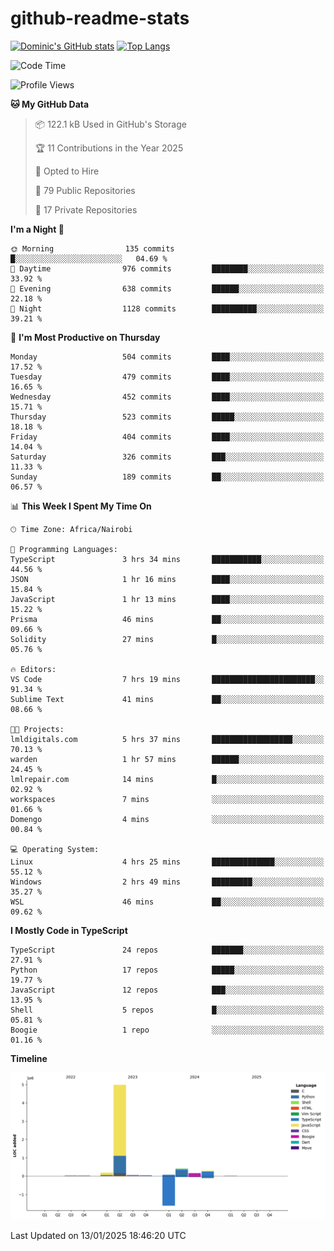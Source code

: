 # github-readme-stats
[![Dominic's GitHub stats](https://github-readme-stats.vercel.app/api?username=Domengo&show_icons=true)](https://github.com/anuraghazra/github-readme-stats)
[![Top Langs](https://github-readme-stats.vercel.app/api/top-langs/?username=Domengo&show_icons=true)](https://github.com/Domengo/github-readme-stats)

<!--START_SECTION:waka-->
![Code Time](http://img.shields.io/badge/Code%20Time-932%20hrs%2016%20mins-blue)

![Profile Views](http://img.shields.io/badge/Profile%20Views-10-blue)

**🐱 My GitHub Data** 

> 📦 122.1 kB Used in GitHub's Storage 
 > 
> 🏆 11 Contributions in the Year 2025
 > 
> 💼 Opted to Hire
 > 
> 📜 79 Public Repositories 
 > 
> 🔑 17 Private Repositories 
 > 
**I'm a Night 🦉** 

```text
🌞 Morning                135 commits         █░░░░░░░░░░░░░░░░░░░░░░░░   04.69 % 
🌆 Daytime                976 commits         ████████░░░░░░░░░░░░░░░░░   33.92 % 
🌃 Evening                638 commits         ██████░░░░░░░░░░░░░░░░░░░   22.18 % 
🌙 Night                  1128 commits        ██████████░░░░░░░░░░░░░░░   39.21 % 
```
📅 **I'm Most Productive on Thursday** 

```text
Monday                   504 commits         ████░░░░░░░░░░░░░░░░░░░░░   17.52 % 
Tuesday                  479 commits         ████░░░░░░░░░░░░░░░░░░░░░   16.65 % 
Wednesday                452 commits         ████░░░░░░░░░░░░░░░░░░░░░   15.71 % 
Thursday                 523 commits         █████░░░░░░░░░░░░░░░░░░░░   18.18 % 
Friday                   404 commits         ████░░░░░░░░░░░░░░░░░░░░░   14.04 % 
Saturday                 326 commits         ███░░░░░░░░░░░░░░░░░░░░░░   11.33 % 
Sunday                   189 commits         ██░░░░░░░░░░░░░░░░░░░░░░░   06.57 % 
```


📊 **This Week I Spent My Time On** 

```text
🕑︎ Time Zone: Africa/Nairobi

💬 Programming Languages: 
TypeScript               3 hrs 34 mins       ███████████░░░░░░░░░░░░░░   44.56 % 
JSON                     1 hr 16 mins        ████░░░░░░░░░░░░░░░░░░░░░   15.84 % 
JavaScript               1 hr 13 mins        ████░░░░░░░░░░░░░░░░░░░░░   15.22 % 
Prisma                   46 mins             ██░░░░░░░░░░░░░░░░░░░░░░░   09.66 % 
Solidity                 27 mins             █░░░░░░░░░░░░░░░░░░░░░░░░   05.76 % 

🔥 Editors: 
VS Code                  7 hrs 19 mins       ███████████████████████░░   91.34 % 
Sublime Text             41 mins             ██░░░░░░░░░░░░░░░░░░░░░░░   08.66 % 

🐱‍💻 Projects: 
lmldigitals.com          5 hrs 37 mins       ██████████████████░░░░░░░   70.13 % 
warden                   1 hr 57 mins        ██████░░░░░░░░░░░░░░░░░░░   24.45 % 
lmlrepair.com            14 mins             █░░░░░░░░░░░░░░░░░░░░░░░░   02.92 % 
workspaces               7 mins              ░░░░░░░░░░░░░░░░░░░░░░░░░   01.66 % 
Domengo                  4 mins              ░░░░░░░░░░░░░░░░░░░░░░░░░   00.84 % 

💻 Operating System: 
Linux                    4 hrs 25 mins       ██████████████░░░░░░░░░░░   55.12 % 
Windows                  2 hrs 49 mins       █████████░░░░░░░░░░░░░░░░   35.27 % 
WSL                      46 mins             ██░░░░░░░░░░░░░░░░░░░░░░░   09.62 % 
```

**I Mostly Code in TypeScript** 

```text
TypeScript               24 repos            ███████░░░░░░░░░░░░░░░░░░   27.91 % 
Python                   17 repos            █████░░░░░░░░░░░░░░░░░░░░   19.77 % 
JavaScript               12 repos            ███░░░░░░░░░░░░░░░░░░░░░░   13.95 % 
Shell                    5 repos             █░░░░░░░░░░░░░░░░░░░░░░░░   05.81 % 
Boogie                   1 repo              ░░░░░░░░░░░░░░░░░░░░░░░░░   01.16 % 
```



**Timeline**

![Lines of Code chart](https://raw.githubusercontent.com/Domengo/Domengo/main/assets/bar_graph.png)


 Last Updated on 13/01/2025 18:46:20 UTC
<!--END_SECTION:waka-->


